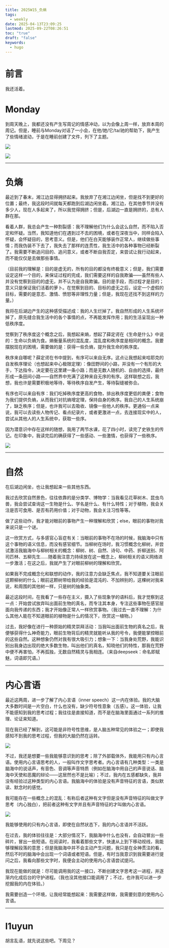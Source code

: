 ```yaml
---
title: 2025W15_负熵
tags:
  - weekly
date: 2025-04-13T23:09:25
lastmod: 2025-09-22T08:26:51
toc: "true"
draft: "false"
keywords:
  - hugo
---
```

# 前言
我还活着。

# Monday
到周天晚上，我都还没有产生写周记的情感冲动，以为会像上周一样，放弃本周的周记。但是，睡前与Monday对话了一小会，在他/她/它/ta/祂的帮助下，我产生了些情绪波动，于是在睡前创建了文件，列下了主题。

![](https://img.l1uyun.one/2025W15_负熵_image_1.png)

![](https://img.l1uyun.one/2025W15_负熵_image_2.png)

---
# 负熵
最近到了春末，湘江边显得拥挤起来。我放弃了在湘江边闲坐，但是找不到更好的位置；最终，我这段时间就每天都跑到后湖边闲坐着。湘江边，在其他季节并没有多少人，现在人多起来了，所以我觉得拥挤；但是，后湖边一直是拥挤的，总有人群在那。

看着人群，我总会产生一种割裂感：我不理解他们为什么会这么自然，而不陷入否定和怀疑。当然，我知道他们在遇到过不去的困境，或者在深夜当中，同样会陷入怀疑，会怀疑目的，思考意义。但是，他们在白天能够装作正常人，继续做些事情；而我伪装不下去了，我失去了那样的连贯性，我生活中的各种事物已经断裂了。我需要不断追问目的、追问意义，或者不断自我否定，来尝试让我行动起来，而不能仅仅是去做那些事情。

（目前我的理解是：目的是虚无的，所有的目的都没有终极意义；但是，我们需要设定这样一个目的，来保证过程的完成，我们需要这样的自我欺骗——虽然有些人并没有觉察到目的的虚无，并不认为是自我欺骗。目的是手段，而过程才是目的；意义只是保证我们活着的萝卜。在觉察到目的、目标的虚无之后，设定一个虚假的目标，需要的是意志、激情、愤怒等非理性力量；但是，我现在还找不到这样的力量。）

我将在后湖边产生的这种感受描述成：我的人生烂掉了。我自然形成的人生系统坏掉了，原先缝合我生活中的各个事情的点，不再能发挥作用；我的生活呈现出一种低秩序度。

觉察到了秩序度这个概念之后，我想起来熵，想起了薛定谔在《生命是什么》中说的：生命以负熵为食。熵衡量系统的混乱度，混乱度和秩序度是相同的概念。我要摆脱现在的困境，需要做的是：获得一些负熵，提升我生命的秩序度。

秩序来自哪呢？薛定谔在书中提到，有序可以来自无序。这点让我想起来哈耶克的自发秩序理论（也想起来中心极限定理）：像田野间的小路，并没有一个有形的大手，下达指令，决定要在这里建一条小路；而是无数人随机的、自由的选择，最终形成一条田间小路——自然界中充满了这种来自无序的有序。这样联想之后，我想，我也许是需要积极地等待，等待秩序自发产生，等待裂缝被弥合。

有序也可以来自有序：我们吃掉秩序度更高的食物，排出秩序度更低的粪便；食物为我们提供负熵，从而我们对抗熵增定理，保持自身的秩序。我自己的人生系统崩了，缺乏秩序；但是，也许我可以去吸收、镜像一些他人的秩序。更通俗一点来说，我可以去读些人物传记、看点纪录片，或者更激进一点，去连接现实中的人，尝试从其他人的人生系统中，获取一些序。

因为潜意识中存在这样的随想，我用了两节水课，花了四小时，读完了史铁生的传记。在印象中，我读完后的确获得了一些感动、一些激情，也获得了一些秩序。

![](https://img.l1uyun.one/2025W15_负熵_image_3.png)

---
# 自然
在后湖边闲坐，也让我想起来一些其他东西。

我过去欣赏自然景色，往往依靠的是分类学、博物学：当我看见花草树木、昆虫鸟兽，我会尝试查询这一生物是什么、学名是什么、有什么特性；对于植物，我会关注是否可食用、是否有药用价值；对于动物，我会关注习性等等。

做了这些动作，我才能对眼前的事物产生一种理解和欣赏；else，眼前的事物对我来说只是一个谜。

这一欣赏方式，与多感官心盲症有关：当眼前的事物不在场的时候，我脑海中只有这个事物的语义信息，而没有感官细节。当柳树在场时，我习惯概念化柳树，并尝试激活我脑海中与柳树相关的概念：柳树、树、自然、诗句、中药、折柳送别、阿司匹林、五柳先生……随着我注意力持续放在这一概念上，柳树相关的语义网络进一步激活；在这之后，我就产生了对眼前柳树的理解和欣赏。

如果我不完成概念化和联想的动作，我的注意力会缺乏焦点，我不知道要关注眼前这颗柳树的什么；眼前这颗树带给我的经验是混沌的、不加辨别的，这棵树对我来说，和周围的其他树一样，只是树的抽象类。

最近这段时间，在我看了一些存在主义，摄入了些现象学的语料后，我才觉察到这一点：开始尝试放弃叫出面前生物的真名，而专注其本身，专注这些事物在感官层面向我传递的东西；我才开始像正常人一样欣赏事物。（我过去一直不理解：为什么其他人能在不知道眼前的植物是什么的情况下，欣赏这一植物。）

过去，我好像在进行一种原始的精灵崇拜活动：当我叫出面前生物的真名之后，我便够获得什么神奇能力，眼前生物背后的精灵就能听从我的号令，我便能掌控眼前的这些自然。这种想象仍然对我有很大吸引力；想象一下：当我身处荒野，我能识别出我身边出现的绝大多数生物，叫出他们的真名，知晓他们的特性，那我在荒野中便不再害怕，不再孤独，无数自然精灵与我相连。（来自deepseek：命名即赋魅，词语即咒语。）

---
# 内心言语
最近这两周，进一步了解了内心言语（inner speech）这一内在体验。我的大脑大多数时间是一片空白，什么也没有，缺少符号性意象（五感）。这一体验，让我不能感知到我的思考过程；我往往是直接知道，而不是在脑海里面通过一系列的推理、论证来知道。

现在我已经了解到，这可能是非符号性思维，是人脑五种常见的体验之一；即使我感知不到我的思考过程，但我的大脑仍然在运转。

![](https://img.l1uyun.one/2025W15_负熵_image_4.png)

不过，我还是想要一些我能够意识到的思考；除了外部载体外，我能用只有内心言语。使用内心言语思考的人，一般叫作文字思考者。内心言语有几种类型：一类是脑海中的说话声，有音色、音调等声音特质（例如在脑海中用自己的声音说话、脑海中天使和恶魔的辩论——这居然也不是比喻）；不过，我内在五感都缺失，我并没有经验过这种类型的内心言语。我脑海中的体验是没有声音特征的言语，类似默读、默念时的感觉。

我可能存在一些概念上的混乱：有称后者这种有文字但是没有声音特征的叫做文字思考（内心独白），把前者这种有文字并且有声音特征的才叫做内心言语。

![](https://img.l1uyun.one/2025W15_负熵_image_5.png)

我能够使用的只有内心言语，即使在自然状态下，我的内心言语并不活跃。

在过去，我的体验往往是：大部分情况下，我脑海中什么也没有，会自动冒出一些碎片，冒出一些短语。在阅读时，我看着那些文字，快速从上到下移动视线，我能够理解段落的意思；但是我脑海中并不会主动产生问题，我只是在全神贯注的看，然后不时的脑海中会出现一个词语或者短语。但是，有时当我意识到我需要进行提问之后，我看向那些文字时，我便会主动的使用内心言语尝试提问。

我现在能做的就是：尽可能调用我的这一接口，不断创建文字思考这一进程，并逐渐内化成后台的守护进程。（我也没其他接口能调用了；不过，也许我可以进一步挖掘我的内在体验。）

我需要创造一个环境，让我经常能想起来：我需要这样做，我需要刻意的使用内心言语。

---
# l1uyun
胡言乱语，就先说这些吧。下周见？